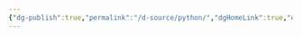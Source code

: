 ```yaml
---
{"dg-publish":true,"permalink":"/d-source/python/","dgHomeLink":true,"dgPassFrontmatter":false}
---
```

